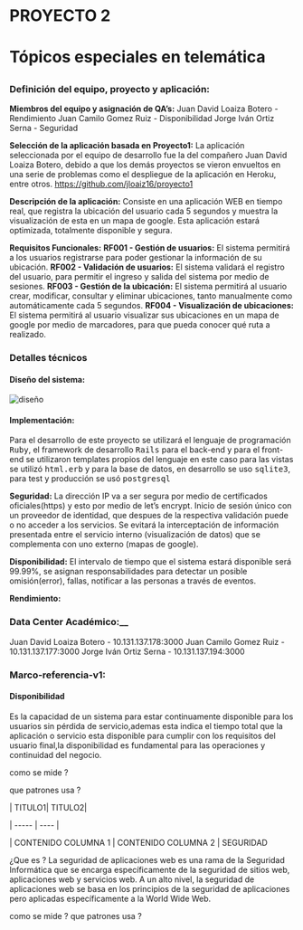 # PROYECTO 2 <h1>
# Tópicos especiales en telemática <h2>

### Definición del equipo, proyecto y aplicación:
__Miembros del equipo y asignación de QA’s:__
Juan David Loaiza Botero  - Rendimiento 
Juan Camilo Gomez Ruiz    - Disponibilidad
Jorge Iván Ortiz Serna    - Seguridad

__Selección de la aplicación basada en Proyecto1:__
La aplicación seleccionada por el equipo de desarrollo fue la del compañero Juan David Loaiza Botero, debido a que los demás proyectos se vieron envueltos en una serie de problemas como el despliegue de la aplicación en Heroku, entre otros. https://github.com/jloaiz16/proyecto1

__Descripción de la aplicación:__
Consiste en una aplicación WEB en tiempo real, que registra la ubicación del usuario cada 5 segundos y muestra la visualización de esta en un mapa de google. Esta aplicación estará optimizada, totalmente disponible y segura.

__Requisitos Funcionales:__
__RF001 - Gestión de usuarios:__ El sistema permitirá a los usuarios registrarse para poder gestionar la información de su ubicación.
__RF002 - Validación de usuarios:__ El sistema validará el registro del usuario, para permitir el ingreso y salida del sistema por medio de sesiones.
__RF003 - Gestión de la ubicación:__ El sistema permitirá al usuario crear, modificar, consultar y eliminar ubicaciones, tanto manualmente como automáticamente cada 5 segundos.
__RF004 - Visualización de ubicaciones:__ El sistema permitirá al usuario visualizar sus ubicaciones en un mapa de google por medio de marcadores, para que pueda conocer qué ruta a realizado. 

### Detalles técnicos

#### Diseño del sistema:
![diseño](http://img.fenixzone.net/i/Bm5Q0Ps.png)

#### Implementación:
Para el desarrollo de este proyecto se utilizará el lenguaje de programación <tt>Ruby</tt>, el framework de desarrollo <tt>Rails</tt> para el back-end y para el front-end se utilizaron templates propios del lenguaje en este caso para las vistas se utilizó <tt>html.erb</tt> y para la base de datos, en desarrollo se uso <tt>sqlite3</tt>, para test y producción se usó <tt>postgresql</tt>	
	
__Seguridad:__ La dirección IP va a ser segura por medio de certificados oficiales(https) y esto por medio de let’s encrypt. Inicio de sesión único con un proveedor de identidad, que despues de la respectiva validación puede o no acceder a los servicios. Se evitará la interceptación de información presentada entre el servicio interno (visualización de datos) que se complementa con uno externo (mapas de google).

__Disponibilidad:__ El intervalo de tiempo que el sistema estará disponible será 99.99%, se asignan responsabilidades para detectar un posible omisión(error), fallas, notificar a las personas a través de eventos.

__Rendimiento:__

### Data Center Académico:__
Juan David Loaiza Botero  - 10.131.137.178:3000 
Juan Camilo Gomez Ruiz    - 10.131.137.177:3000
Jorge Iván Ortiz Serna    - 10.131.137.194:3000

### Marco-referencia-v1:

#### Disponibilidad
Es la capacidad de un sistema para estar continuamente disponible para los usuarios sin pérdida de servicio,ademas  esta indica el tiempo total que la aplicación o servicio esta disponible para cumplir con los requisitos del usuario final,la disponibilidad es fundamental  para las operaciones y continuidad del negocio.

como se mide ?

que patrones usa ?



| TITULO1| TITULO2|

| ----- | ---- |

| CONTENIDO COLUMNA 1 | CONTENIDO COLUMNA 2 |
SEGURIDAD

¿Que es ?
La seguridad de aplicaciones web es una rama de la Seguridad Informática que se encarga específicamente de la seguridad de sitios web, aplicaciones web y servicios web. A un alto nivel, la seguridad de aplicaciones web se basa en los principios de la seguridad de aplicaciones pero aplicadas específicamente a la World Wide Web.

como se mide ?
que patrones usa ?